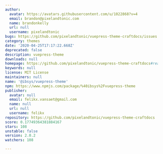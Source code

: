 ```yaml
---
author:
  avatar: https://avatars.githubusercontent.com/u/1022868?v=4
  email: brandon@pixelandtonic.com
  name: brandonkelly
  url: null
  username: pixelandtonic
bugs: https://github.com/pixelandtonic/vuepress-theme-craftdocs/issues
category: themes
date: '2020-04-25T17:17:22.668Z'
deprecated: false
description: vuepress-theme
downloads: null
homepage: https://github.com/pixelandtonic/vuepress-theme-craftdocs#readme
keywords: null
license: MIT License
maintainers: null
name: '@ibsys/vuepress-theme'
npm: https://www.npmjs.com/package/%40ibsys%2Fvuepress-theme
publisher:
  avatar: null
  email: felikx.vansaet@gmail.com
  name: null
  url: null
  username: felikx
repository: https://github.com/pixelandtonic/vuepress-theme-craftdocs
score: 0.17749364381884167
stars: 108
unstable: false
version: 2.0.2
watchers: 108

---
```


